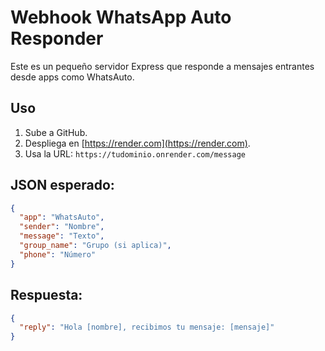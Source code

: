 # Webhook WhatsApp Auto Responder

Este es un pequeño servidor Express que responde a mensajes entrantes desde apps como WhatsAuto.

## Uso

1. Sube a GitHub.
2. Despliega en [https://render.com](https://render.com).
3. Usa la URL: `https://tudominio.onrender.com/message`

## JSON esperado:

```json
{
  "app": "WhatsAuto",
  "sender": "Nombre",
  "message": "Texto",
  "group_name": "Grupo (si aplica)",
  "phone": "Número"
}
```

## Respuesta:

```json
{
  "reply": "Hola [nombre], recibimos tu mensaje: [mensaje]"
}
```
